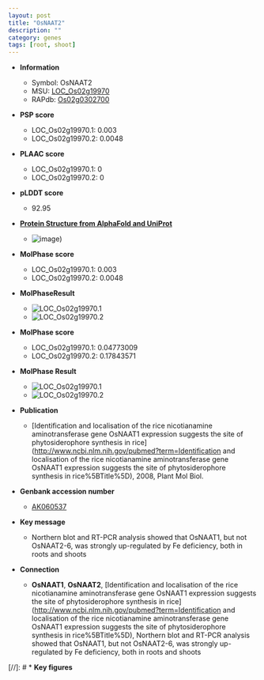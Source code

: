 ```yaml
---
layout: post
title: "OsNAAT2"
description: ""
category: genes
tags: [root, shoot]
---
```


* **Information**  
    + Symbol: OsNAAT2  
    + MSU: [LOC_Os02g19970](http://rice.plantbiology.msu.edu/cgi-bin/ORF_infopage.cgi?orf=LOC_Os02g19970)  
    + RAPdb: [Os02g0302700](http://rapdb.dna.affrc.go.jp/viewer/gbrowse_details/irgsp1?name=Os02g0302700)  

* **PSP score**  
    + LOC_Os02g19970.1: 0.003 
    + LOC_Os02g19970.2: 0.0048 

* **PLAAC score**  
    + LOC_Os02g19970.1: 0 
    + LOC_Os02g19970.2: 0 

* **pLDDT score**
    + 92.95

* **[Protein Structure from AlphaFold and UniProt](https://www.uniprot.org/uniprotkb/Q6K5U4/entry#structure)**
    + ![image](https://ricepsp.github.io/images/Q6/AF-Q6K5U4-F1.png))

* **MolPhase score**
    + LOC_Os02g19970.1: 0.003
    + LOC_Os02g19970.2: 0.0048

* **MolPhaseResult**
    + ![LOC_Os02g19970.1](https://ricepsp.github.io/pictures/LOC_Os02g/LOC_Os02g19970.1.png)
    + ![LOC_Os02g19970.2](https://ricepsp.github.io/pictures/LOC_Os02g/LOC_Os02g19970.2.png)

* **MolPhase score**
    + LOC_Os02g19970.1: 0.04773009
    + LOC_Os02g19970.2: 0.17843571

* **MolPhase Result**
    + ![LOC_Os02g19970.1](https://304243504.github.io/Pictures/LOC_Os02g/LOC_Os02g19970.1.png)
    + ![LOC_Os02g19970.2](https://304243504.github.io/Pictures/LOC_Os02g/LOC_Os02g19970.2.png)

* **Publication**  
    + [Identification and localisation of the rice nicotianamine aminotransferase gene OsNAAT1 expression suggests the site of phytosiderophore synthesis in rice](http://www.ncbi.nlm.nih.gov/pubmed?term=Identification and localisation of the rice nicotianamine aminotransferase gene OsNAAT1 expression suggests the site of phytosiderophore synthesis in rice%5BTitle%5D), 2008, Plant Mol Biol.

* **Genbank accession number**  
    + [AK060537](http://www.ncbi.nlm.nih.gov/nuccore/AK060537)

* **Key message**  
    + Northern blot and RT-PCR analysis showed that OsNAAT1, but not OsNAAT2-6, was strongly up-regulated by Fe deficiency, both in roots and shoots

* **Connection**  
    + __OsNAAT1__, __OsNAAT2__, [Identification and localisation of the rice nicotianamine aminotransferase gene OsNAAT1 expression suggests the site of phytosiderophore synthesis in rice](http://www.ncbi.nlm.nih.gov/pubmed?term=Identification and localisation of the rice nicotianamine aminotransferase gene OsNAAT1 expression suggests the site of phytosiderophore synthesis in rice%5BTitle%5D), Northern blot and RT-PCR analysis showed that OsNAAT1, but not OsNAAT2-6, was strongly up-regulated by Fe deficiency, both in roots and shoots

[//]: # * **Key figures**  


